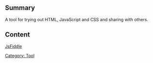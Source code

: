 ## Summary

 A tool for trying out HTML, JavaScript and CSS and sharing
with others. 

## Content

[JsFiddle](http://jsfiddle.net/B2gsu/1/)

[Category: Tool](Category:_Tool.md)
